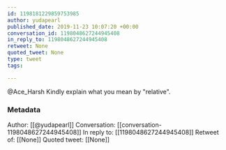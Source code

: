 ```yaml
---
id: 1198181229859753985
author: yudapearl
published_date: 2019-11-23 10:07:20 +00:00
conversation_id: 1198048627244945408
in_reply_to: 1198048627244945408
retweet: None
quoted_tweet: None
type: tweet
tags:

---
```


@Ace_Harsh Kindly explain what you mean by "relative".

### Metadata

Author: [[@yudapearl]]
Conversation: [[conversation-1198048627244945408]]
In reply to: [[1198048627244945408]]
Retweet of: [[None]]
Quoted tweet: [[None]]

